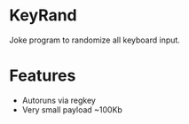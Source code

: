 KeyRand
=========================
Joke program to randomize all keyboard input.

Features
=========================
* Autoruns via regkey
* Very small payload ~100Kb

